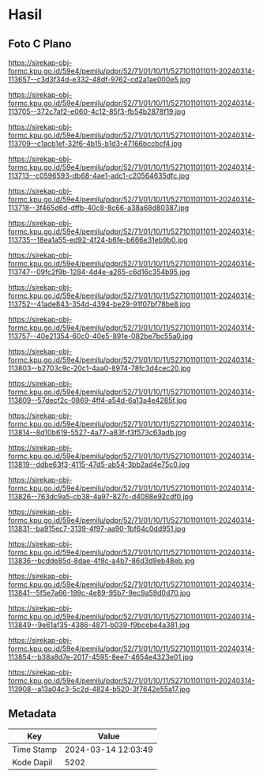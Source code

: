 # Hasil

## Foto C Plano

https://sirekap-obj-formc.kpu.go.id/59e4/pemilu/pdpr/52/71/01/10/11/5271011011011-20240314-113657--c3d3f34d-e332-48df-9762-cd2a1ae000e5.jpg

https://sirekap-obj-formc.kpu.go.id/59e4/pemilu/pdpr/52/71/01/10/11/5271011011011-20240314-113705--372c7af2-e060-4c12-85f3-fb54b2878f19.jpg

https://sirekap-obj-formc.kpu.go.id/59e4/pemilu/pdpr/52/71/01/10/11/5271011011011-20240314-113709--c1acb1ef-32f6-4b15-b1d3-47166bccbcf4.jpg

https://sirekap-obj-formc.kpu.go.id/59e4/pemilu/pdpr/52/71/01/10/11/5271011011011-20240314-113713--c0596593-db68-4ae1-adc1-c20564635dfc.jpg

https://sirekap-obj-formc.kpu.go.id/59e4/pemilu/pdpr/52/71/01/10/11/5271011011011-20240314-113718--3f465d6d-dffb-40c8-8c66-a38a68d80387.jpg

https://sirekap-obj-formc.kpu.go.id/59e4/pemilu/pdpr/52/71/01/10/11/5271011011011-20240314-113735--18ea1a55-ed92-4f24-b6fe-b666e31eb9b0.jpg

https://sirekap-obj-formc.kpu.go.id/59e4/pemilu/pdpr/52/71/01/10/11/5271011011011-20240314-113747--09fc2f9b-1284-4d4e-a265-c6d16c354b95.jpg

https://sirekap-obj-formc.kpu.go.id/59e4/pemilu/pdpr/52/71/01/10/11/5271011011011-20240314-113752--41ade843-354d-4394-be29-91f07bf78be8.jpg

https://sirekap-obj-formc.kpu.go.id/59e4/pemilu/pdpr/52/71/01/10/11/5271011011011-20240314-113757--40e21354-60c0-40e5-891e-082be7bc55a0.jpg

https://sirekap-obj-formc.kpu.go.id/59e4/pemilu/pdpr/52/71/01/10/11/5271011011011-20240314-113803--b2703c9c-20c1-4aa0-8974-78fc3d4cec20.jpg

https://sirekap-obj-formc.kpu.go.id/59e4/pemilu/pdpr/52/71/01/10/11/5271011011011-20240314-113809--57decf2c-0869-4ff4-a54d-6a13a4e4285f.jpg

https://sirekap-obj-formc.kpu.go.id/59e4/pemilu/pdpr/52/71/01/10/11/5271011011011-20240314-113814--8d10b619-5527-4a77-a83f-f3f573c63adb.jpg

https://sirekap-obj-formc.kpu.go.id/59e4/pemilu/pdpr/52/71/01/10/11/5271011011011-20240314-113819--ddbe63f3-4115-47d5-ab54-3bb2ad4e75c0.jpg

https://sirekap-obj-formc.kpu.go.id/59e4/pemilu/pdpr/52/71/01/10/11/5271011011011-20240314-113826--763dc9a5-cb38-4a97-827c-d4088e92cdf0.jpg

https://sirekap-obj-formc.kpu.go.id/59e4/pemilu/pdpr/52/71/01/10/11/5271011011011-20240314-113831--ba915ec7-3139-4f97-aa90-1bf64c0dd951.jpg

https://sirekap-obj-formc.kpu.go.id/59e4/pemilu/pdpr/52/71/01/10/11/5271011011011-20240314-113836--bcdde85d-8dae-4f8c-a4b7-86d3d9eb48eb.jpg

https://sirekap-obj-formc.kpu.go.id/59e4/pemilu/pdpr/52/71/01/10/11/5271011011011-20240314-113841--5f5e7a66-199c-4e89-95b7-9ec9a59d0d70.jpg

https://sirekap-obj-formc.kpu.go.id/59e4/pemilu/pdpr/52/71/01/10/11/5271011011011-20240314-113849--9e61af35-4386-4871-b039-f9bcebe4a381.jpg

https://sirekap-obj-formc.kpu.go.id/59e4/pemilu/pdpr/52/71/01/10/11/5271011011011-20240314-113854--b38a8d7e-2017-4595-8ee7-4654e4323e01.jpg

https://sirekap-obj-formc.kpu.go.id/59e4/pemilu/pdpr/52/71/01/10/11/5271011011011-20240314-113908--a13a04c3-5c2d-4824-b520-3f7642e55a17.jpg


## Metadata

| Key        | Value               |
| ---------- | ------------------- |
| Time Stamp | 2024-03-14 12:03:49 |
| Kode Dapil | 5202                |



